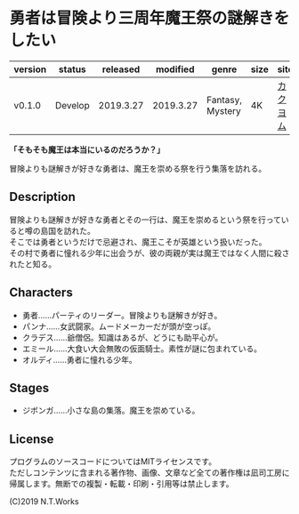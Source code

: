 # 勇者は冒険より三周年魔王祭の謎解きをしたい

| version | status | released | modified | genre | size | site | contest |
| --- | --- | --- | --- | --- | --- | --- | --- |
| v0.1.0 | Develop | 2019.3.27 | 2019.3.27 | Fantasy, Mystery | 4K | [カクヨム](https://kakuyomu.jp/works/1177354054889006189) | [カクヨム3周年記念選手権](https://kakuyomu.jp/info/entry/3rd_anniversary_kac8) |

**「そもそも魔王は本当にいるのだろうか？」**

冒険よりも謎解きが好きな勇者は、魔王を崇める祭を行う集落を訪れる。

## Description

冒険よりも謎解きが好きな勇者とその一行は、魔王を崇めるという祭を行っていると噂の島国を訪れた。  
そこでは勇者というだけで忌避され、魔王こそが英雄という扱いだった。  
その村で勇者に憧れる少年に出会うが、彼の両親が実は魔王ではなく人間に殺されたと知る。

## Characters

- 勇者……パーティのリーダー。冒険よりも謎解きが好き。
- パンナ……女武闘家。ムードメーカーだが頭が空っぽ。
- クラデス……爺僧侶。知識はあるが、どうにも助平心が。
- エミール……大食い大会無敗の仮面騎士。素性が謎に包まれている。
- オルディ……勇者に憧れる少年。

## Stages

- ジボンガ……小さな島の集落。魔王を崇めている。

## License

プログラムのソースコードについてはMITライセンスです。  
ただしコンテンツに含まれる著作物、画像、文章など全ての著作権は凪司工房に帰属します。無断での複製・転載・印刷・引用等は禁止します。

(C)2019 N.T.Works

